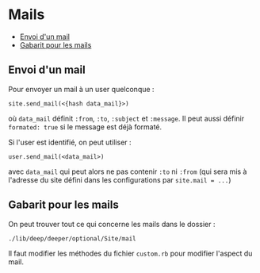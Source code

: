 # Mails

* [Envoi d'un mail](#envoiedunmail)
* [Gabarit pour les mails](#gabaritpourlesmails)

<a name='envoiedunmail'></a>

## Envoi d'un mail


Pour envoyer un mail à un user quelconque :

    site.send_mail(<{hash data_mail}>)

où `data_mail` définit `:from`, `:to`, `:subject` et `:message`. Il peut aussi définir `formated: true` si le message est déjà formaté.

Si l'user est identifié, on peut utiliser :

    user.send_mail(<data_mail>)

avec `data_mail` qui peut alors ne pas contenir `:to` ni `:from` (qui sera mis à l'adresse du site défini dans les configurations par `site.mail = ...`)


<a name='gabaritpourlesmails'></a>

## Gabarit pour les mails

On peut trouver tout ce qui concerne les mails dans le dossier :

    ./lib/deep/deeper/optional/Site/mail

Il faut modifier les méthodes du fichier `custom.rb` pour modifier l'aspect du mail.
